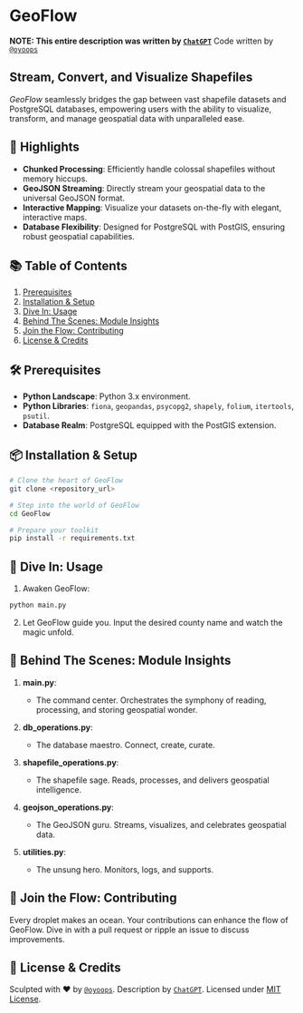 
# GeoFlow

**NOTE: This entire description was written by [`ChatGPT`](https://www.chat.openai.com/)**
Code written by [`@oyoops`](https://www.twitter.com/oyoops)

## Stream, Convert, and Visualize Shapefiles

*GeoFlow* seamlessly bridges the gap between vast shapefile datasets and PostgreSQL databases, empowering users with the ability to visualize, transform, and manage geospatial data with unparalleled ease.

## 🚀 Highlights

- **Chunked Processing**: Efficiently handle colossal shapefiles without memory hiccups.
- **GeoJSON Streaming**: Directly stream your geospatial data to the universal GeoJSON format.
- **Interactive Mapping**: Visualize your datasets on-the-fly with elegant, interactive maps.
- **Database Flexibility**: Designed for PostgreSQL with PostGIS, ensuring robust geospatial capabilities.

## 📚 Table of Contents
1. [Prerequisites](#prerequisites)
2. [Installation & Setup](#installation--setup)
3. [Dive In: Usage](#dive-in-usage)
4. [Behind The Scenes: Module Insights](#behind-the-scenes-module-insights)
5. [Join the Flow: Contributing](#join-the-flow-contributing)
6. [License & Credits](#license--credits)

## 🛠 Prerequisites

- **Python Landscape**: Python 3.x environment.
- **Python Libraries**: `fiona`, `geopandas`, `psycopg2`, `shapely`, `folium`, `itertools`, `psutil`.
- **Database Realm**: PostgreSQL equipped with the PostGIS extension.

## 📦 Installation & Setup

```bash
# Clone the heart of GeoFlow
git clone <repository_url>

# Step into the world of GeoFlow
cd GeoFlow

# Prepare your toolkit
pip install -r requirements.txt
```

## 🌊 Dive In: Usage

1. Awaken GeoFlow:
```bash
python main.py
```
2. Let GeoFlow guide you. Input the desired county name and watch the magic unfold.

## 🧩 Behind The Scenes: Module Insights

1. **main.py**: 
    - The command center. Orchestrates the symphony of reading, processing, and storing geospatial wonder.

2. **db_operations.py**: 
    - The database maestro. Connect, create, curate.

3. **shapefile_operations.py**: 
    - The shapefile sage. Reads, processes, and delivers geospatial intelligence.

4. **geojson_operations.py**: 
    - The GeoJSON guru. Streams, visualizes, and celebrates geospatial data.

5. **utilities.py**: 
    - The unsung hero. Monitors, logs, and supports.

## 🌌 Join the Flow: Contributing

Every droplet makes an ocean. Your contributions can enhance the flow of GeoFlow. Dive in with a pull request or ripple an issue to discuss improvements.

## 📄 License & Credits

Sculpted with ❤️ by [`@oyoops`](https://www.twitter.com/oyoops). Description by [`ChatGPT`](https://www.chat.openai.com/). Licensed under [MIT License](LICENSE).
